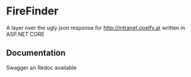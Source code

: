 # FireFinder
A layer over the ugly json response for http://intranet.ooelfv.at written in ASP.NET CORE

## Documentation
Swagger an Redoc available
